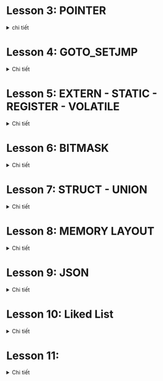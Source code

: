 # Lesson 3: POINTER

<details>
  <summary>chi tiết</summary

## 1. Pointer
 Kích thước pointer: kích thước của pointer phụ thuộc vào kiến trúc máy tính thực thi
+ Kiến trúc x86, con trỏ sẽ có kích thước 32-bit (4 bytes)
+ Kiến trúc x64, con trỏ sẽ có kích thước 64-bit (8 bytes)
  
Định nghĩa: Biến con trỏ là một biến có giá trị là địa chỉ của một biết khác ( chứa địa chỉ của một biến khác). Biến bình thường thì chỉ lưu giá trị
    
```c
int main{
    int var = 10;  //bien binh thuong
    int *ptr;      //bien con tro
    ptr = &var;    // bien con tro lay dia chi cua bien var

    //ex1: pointer
    int a = 10;
    int array[]={1,2,4,5};

    int *ptr = array;

    printf("Dia chi a: %p \n", &a);
    printf("gia tri tai dia chi: %d\n",*ptr);
    printf("Dia chi Tong: %p \n", &tong);
    printf("Dia chi array: %p\n",array);
}
```
## 2. function pointer
#### Con trỏ hàm là 1 con trỏ lưu trữ địa chỉ của 1 hàm mà nó đang trỏ đến. Nó cũng có thể truyền một fumctiom như một đối số cho function khác.
```c
#include<stdio.h>
void tong(int a, int b){
    printf("Tong %d va %d = %d\n",a,b,a+b);
}
void hieu(int a, int b){
    printf("hieu %d va %d = %d\n",a,b,a-b);
}
void tich(int a, int b){
    printf("tich %d va %d = %d\n",a,b,a*b);
}
void thuong(int a, int b){
    printf("thuong %d va %d = %f\n",a,b,a/(double)b);
}
void TinhToan(void (*phepToan)(int,int),int a, int b){
    printf("Chuong trinh tinh toan:\n");
    phepToan(a,b);
}
int main (int argc, char const *argv[]){
//ex2: func pointer
    void (*phepToan[])(int,int) = {&tong, &hieu, &tich, &thuong};

    phepToan[0](7,5);
    phepToan[1](7,5);
    phepToan[2](7,5);
    phepToan[3](7,5);

    TinhToan(&tong,27,65);
    TinhToan(&hieu,27,65);
    TinhToan(&thuong,27,65);

    char (*text)() = &display;
    printf("Test: %c\n",text());
    return 0;
}
```

## 3.Type pointer
#### Các kiểu dữ liệu của con trỏ cho thấy con trỏ đang lưu trữ dữ giá trị kiểu giữ liệu nào tại địa chỉ đó.
#### VD: char *ptr; đây là con trỏ kiểu char nó sẽ sử dụng 1 byte địa chỉ tương úng để chứa giá trị. Nếu có các giá trị xếp liên tiếp (như kiểu mảng, kiểu chuỗi) thì xác định theo độ lệch địa chỉ cũng dựa vào kiểu dữ liệu của con trỏ đó, từ đó việc dịch địa chỉ để lấy giá trị trong 1 chuỗi các giá trị liên tiếp mới chính xác.
#### con trỏ kiểu void có thể trỏ đến tất các các con trỏ, địa chỉ khác mà không cần quan tâm đến kiểu dữ liệu của con trỏ, địa chỉ đó.
```c
#include<stdio.h>
int main (int argc, char const *argv[]){
//ex3: type pointer 
    int var_int = 50;
    char var_char = 'A';
    double var_double = 10.5;
    
    int *ptr;
    char *ptr_char;
    float *ptr_float;
    double *ptr_double;

    void *ptr_void;

    ptr_void = &tong;
    ((void (*)(int,int))ptr_void)(3,4);

    ptr_void = &var_char;
    printf("Dia chi: %p, int: %c\n",ptr_void,*(char *)ptr_void);    
    ptr_void = &var_double;
    printf("Dia chi: %p, int: %f\n",ptr_void,*(double *)ptr_void);    
    ptr_void = &var_int;
    printf("Dia chi: %p, int: %d\n",ptr_void,*(int *)ptr_void);     
    return 0;
}
```

## 4.Pass by value và Pass by reference
#### Khi truyền các đối số vào 1 hàm thì:
#### -Nếu truyền int a, int b (Pass by value) thì khi hàm đó được gọi, các đối số truyền vào sẽ được khởi tạo 1 bản sao của nó hoàn toàn không liên quan đến các đối số đã truyền vào lúc đầu, các bản sao đó sẽ được thực thi trong hàm và được xóa khi kết thúc hàm vì vậy giá trị của các đối số lúc truyền vào sẽ không bị thay đổi.
#### - Nếu truyền int *a, int *b (Pass by reference) thì khi hàm đó được gọi, các đối số truyền vào sẽ có giá trị chính là địa chỉ cuả các đối số truyền vào đó, lên khi thực thi trong hàm thay đổi giá trị của biến thông qua địa chỉ sẽ thay đổi hoàn toán giá trị của biến đó, kế cả khi thoát khỏi hàm.
#### - Con trỏ hằng: là 1 biến con trỏ trỏ vào 1 giá trị hằng, vì vậy không thể thay đổi giá trị của hằng đó kể cả thông qua con trỏ, còn ta vẫn có thể sử dụng các con trỏ khác để trỏ vào hằng đó.
#### - Hằng con trỏ: là 1 biền con trỏ kiểu hằng (không thể thay đổi giá trị tại nó được lưu trong bộ nhớ vùng data segment) vì vậy khi dã gán cho nó 1 địa chỉ để trỏ vào thì ta không thể thay đổi địa chỉ trỏ vào đó hay nói cách khác ta không thể trỏ đến giá trị khác nữa. còn giá trị trỏ vào vẫn có thể thay đổi giá trị.
```c
#include<stdio.h>
void swap(int a, int b){    //int a=10, int b=20, 0xc3=10 va 0xc4=20
    int c;
    c = a;
    a = b;
    b = c;
}

void swap2(int *a, int *b){     //int *a=0x01  int *b=0x02
    int c;
    c = *a;
    *a = *b;
    *b = c;
}
int main (int argc, char const *argv[]){
//ex4: tham chieu bien, con tro hang, hang con tro
    int x = 10, y = 20;     //0x01=10 0x02=20
    printf("x=%d, y=%d\n",x,y);

    swap2(&x,&y);
    printf("x=%d, y=%d\n",x,y);

    printf("String: %s\n",string);

    // display2(string);
    // printf("String: %s\n",string);
    return 0;
}
```

## 5.NULL Pointer 
#### là con trỏ trỏ đến vùng nhớ bằng không hay nói cách khác nó không trỏ đến bất kì đối tượng hay vùng nhớ nào. nó được ứng dụng cho việc khai báo các con trỏ ban đầu khi chưa có đối tượng trỏ cụ thể để tránh trỏ vào các vùng nhớ rác không mong muốn gây lỗi hệ thống.

## 6.Pointer to pointer
</details>








# Lesson 4: GOTO_SETJMP
<details>
  <summary>Chi tiết</summary>

  # 1. goto
  ## Định nghĩa: 
  "goto" là một từ khóa trong C, câu lệnh goto là một câu lệnh nhảy (jump) vô điều kiện. Khi sử dụng câu lệnh nó sẽ nhảy đến một nhãn đã đặt trước đó.
việc nhảy vô điều kiện như vậy khiến ta rất dể dàng sử dụng để kiểm soát flow của chương trình, nhưng nếu lạm dụng nó có thể khiến cho chương trình trở lên khó đọc và bảo trì.
  ### Ví Dụ
 ```c
#include<stdio.h>

int main(int argc,char const *argv[]){

    batdau:
    for (int i = 0; i < 10; i++)
    {

        printf("i = %d\n",i);
        if(i == 5){
            goto batdau;
        }
    }
    return 0;
}
```
Trong ví dụ này sau khi i tiến tới 5 nó sẽ đọc đến câu lệnh goto để nhảy đến nhãn "batdau" và lại bắt đầu vòng lặp từ i = 0, vì vậy vòng lặp này sẽ chạy vô hạn từ 0 đến 5 và quay lại.

  ## Ưu điểm của goto
  ### Tự tạo 1 vòng lặp cơ bản
  goto có thể được sử dụng để tạo một vòng lặp đơn giản bằng cách gắn nhãn nhảy và kiểm tra điều kiện thoát.
  ### Ví Dụ
```c
#include <stdio.h>
int main() {
    int i = 0;

    start:
        if (i >= 5) {
            goto end; 
        }
        printf("%d ", i);
        i++;
        goto start;
    end:
        printf("\n");
    return 0;
}
```
Khi i đạt đến giá trị 5, control sẽ chuyển đến nhãn "end" và kết thúc chương trình.

  ### Thoát khỏi vòng lặp nhiều cấp độ
Nhiều trường hợp có nhiều vòng lặp lồng nhau, khi đó để thoát khỏi toàn bộ hoặc 1 số vòng lặp sẽ rất khó khăn, ta sẽ phải kiểm tra điều kiện thoát vòng lặp liên tục ở các vòng lặp sau đó. Để giải quyết việc này ta có thể sử dụng goto để nhảy đến 1 nhãn đã đặt ở nơi cần thoát ra.
  ### Ví Dụ
```c
for (int i = 0; i < 10; ++i) {
    for (int j = 0; j < 10; ++j) {
        if (some_condition(i, j)) {
            goto exit_loops;
        }
    }
}
exit_loops:
```
  
### Xử lý lỗi và giải phóng bộ nhớ
Trong trường hợp xử lý lỗi, có thể sử dụng goto để dễ dàng giải phóng bộ nhớ đã được cấp phát trước khi thoát khỏi hàm.
### Ví Dụ
```c
void process_data() {
    int *data = malloc(sizeof(int) * 100);
    if (data == NULL) {
        goto cleanup;
    }
    cleanup:
    free(data);
}

```
  ### Implement Finite State Machines (FSM)
Trong một số trường hợp, đặc biệt là khi triển khai Finite State Machines, goto có thể được sử dụng để chuyển đến các trạng thái khác nhau một cách dễ dàng khi thỏa mãn điều kiện đề ra trước đó, ta có thể cho nó nhảy sang xử lý các điều kiện khác.
### Ví Dụ
```c
switch (current_state) {
    case STATE_A:
        // Xử lý State A
        if (condition) {
            goto STATE_B;
        }
        break;
    case STATE_B:
        break;
}

```
   ## Nhược điểm của goto
  + Việc sử dụng câu lệnh goto không được khuyến khích vì nó làm cho logic chương trình trở nên rất phức tạp.
  + Việc sử dụng goto làm cho việc theo dõi dòng chảy của chương trình trở nên rất khó khăn.
  + Việc sử dụng goto làm cho nhiệm vụ phân tích và xác minh tính đúng đắn của các chương trình (đặc biệt là các chương trình liên quan đến vòng lặp) trở nên rất khó khăn.
  + Việc sử dụng goto có thể tránh được một cách đơn giản bằng cách sử dụng câu lệnh break và continue .

# 2. setjmp.h
  ## Định nghĩa: 
  "setjmp.h" là một thư viện trong C cung cấp các hàm để xử lý các ngoại lệ theo mong muốn. có 2 hàm chính là setjmp và longjmp để thực hiện xử lý các ngoại lệ.
```c
setjmp(buf) == 0
longjmp(buf,(x))
```
  ## Ví Dụ:
```c
#include<stdio.h>
#include<setjmp.h>

jmp_buf buf;
int exception_code;

int main(){

    exception_code = setjmp(buf);

    //ex1
    if (exception_code == 2);
    {
        printf("Nhay den 2\n");
        //exit();

    }
    printf("Test: %d\n",exception_code);

    longjmp(buf,2);

    printf("Thoat\n");
    return 0;
}
```
khi khời tạo setjmp(buf); giá trị exception_code sẽ bằng 0;
sau khi hệ thống xử lý đến dòng longjmp(buf,2) lệnh này sẽ nhảy đến vị trí khởi tạo ban đầu và thay đổi giá trị exception_code thành 2 chính vì vậy nó sẽ nhảy vào if và in ra dòng nhảy đến 2.

## Xử lý ngoại lệ:
Từ các ứng dụng của 2 hàm trên ta define chúng thành 3 từ khóa chính với cấu trúc TRY CATCH (bắt lỗi và xử lý lỗi) giống với các ngôn ngứ bậc cao như sau.

```c
#define TRY         if((exception_code=setjmp(buf))==0)
#define CATCH(x)    else if(exception_code == (x))
#define THROW(x)    longjmp(buf,(x))
```
Sau đó khi cần xử lý lỗi ta dùng TRY và bắt lỗi ta dùng CATCH. Xác định lỗi, gán giá trị lỗi và nhảy đến xử lý lỗi ta dùng THROW.
```c
#include<stdio.h>
#include<setjmp.h>

jmp_buf buf;
int exception_code;

#define TRY         if((exception_code=setjmp(buf))==0)
#define CATCH(x)    else if(exception_code == (x))
#define THROW(x)    longjmp(buf,(x))

double thuong(int a, int b){
    if(b == 0){
        // longjmp(buf,1);
        THROW(1);   
    }
    return a/(double)b;
}

int checkArray(int array[], int size)
{
    if(size <= 0){
        // longjmp(buf,2);//đặt mã lỗi là 2
        THROW(2);
    }
    return 1;
}

int main(){
    TRY
    {
        int array[0];
        // ketqua = thuong(8,0);
        // printf("Ket qua %f\n",ketqua);
        checkArray(array, 0);
    }
    CATCH(1){
        printf("ERROR! Mau bang 0\n");
    }
    CATCH(2)
    {
        printf("ERROR! Aray bang 0\n");
    }
    return 0;
}
```
</details>











# Lesson 5: EXTERN - STATIC - REGISTER - VOLATILE
<details>
  <summary>Chi tiết</summary>

  ### 1. Extern
  Trong một project thường được chia nhỏ các file để biên dịch riêng lẻ sau đó kết hợp với nhau, việc này nhằm tăng tốc độ biên dịch của các chương trình lớn.
  Vì vậy để sử dụng được một Biến Toàn Cục hay một hàm từ một file khác ta có thể sử dụng "extern" để khai báo lại biến đó trong file cần sử dụng.
  Tóm lại, Extern là: Tham chiếu của một biến toàn cục hoặc 1 hàm nào đó đã được định nghĩa ở phạm vi bên ngoài file đó. (chỉ khai báo chứ không định nghĩa giá trị).
```c
extern <kiểu dữ liệu>  <tên biến>;
extern <kiểu dữ liệu>  <tên hàm>(các parameter truyền vào hàm đó);
```

  ### 2. Static
  Biến static hay còn được gọi là biến tĩnh có 2 loại:
  #### 2.1 Static local variable
  Khi biến được khởi tạo với từ khóa "static" nó sẽ được lưu trữ trong vùng nhớ static,globle và sẽ tồn tại trong suốt vòng đời của chương trình ngay cả khi kết thúc hàm chứa nó. Chính vì vậy khi được khởi tạo lần đầu tiên nó sẽ khởi tạo duy nhất 1 lần, với các lần khởi tạo tiếp theo sẽ bị bỏ qua.
  ```c
//exemple
void count(){
    static int a = 0;
    printf("a = %d\n",a);
    a++;
}
int main(int argv, char const *argc[])
{
    count();
    count();
    count();
    return 0;
}
```
OUTPUT:
```
a = 0
a = 1
a = 2
```
  #### 2.1 Static globle variable and function
  Các biến toàn cục hay hàm sử dụng từ khóa "static" thì khi đó phạm vi sử dụng giới hạn trong File khởi tạo đó, phạm vị bên ngoài file sẽ không thể sử dụng kể cả sử dụng "extern" để truy xuất. Chính bởi vậy nó có tác dụng không cho người dùng khác truy cập từ bên ngoài file vào các hàm phụ hỗ trợ các hàm chính. Đó là ứng dụng để tạo ra các thư viện.
  ```c
static int num;
static void count(){
    int a = 0;
    printf("a = %d\n",a);
    a++;
}
```

  ### 3. Register
  Các biến được khai báo với tử khóa này sẽ được lưu trong thanh ghi register thay vì lưu trong ram, nó sẽ giúp tốc độ tính toán nhanh hơn bình thường

  ### 4. Volatile
  Các biến được khai báo với tử khóa này sẽ thông báo cho chương trình không được phép tối ưu hóa biến đó trong quá trình biên dịch tránh gây lỗi không mong muốn và rất khó phát hiện.
  Một ưu điểm quan trong ứng dụng trong RTOS đó là khi có nhiều luồng chương trình chạy đồng thời, nếu cùng một mảng chạy 2 tác vụ khác nhau khi đang ghi dở vào hàm ở tác vụ 1 mà nhảy sang tác vụ 2 ghi vẫn vào hàm đó thì giá trị ban đầu ghi sẽ bị ghi đè mất và khi quay lại sẽ gây sai dữ liệu. Vì vây ta bắt buộc sử dụng "volatile" để bắt tác vụ đó thực hiện lại từ đầu nếu đang làm dở mà nhảy đi và quay lại.

</details>













# Lesson 6: BITMASK
<details>
  <summary>Chi tiết</summary>
  
  #### Bitmask "mặt nạ bit" là một kỹ thuật sử dụng thao tác với các bit để set, clear, get 1 bit bất kỳ trong 1 thanh ghi bằng cách sử dụng các phép toán logic.
  ### 1. AND bitwise
  - ký hiệu là "&".
  - Được sử dụng để như một phép nhân, với đầu ra là 1 nếu cả 2 bit đầu vào là 1
```c
int result = num1 & num2;
```
Example:
```
0 & 0 = 0
0 & 1 = 0
1 & 0 = 0
1 & 1 = 1

  0b11110011
~ 0b11001011
= 0b11000011
```
  ### 2. OR bitwise
  - ký hiệu là "|".
  - Được sử dụng để như một phép cộng, với đầu ra là 0 nếu cả 2 bit đầu vào là 0
  
```c
int result = num1 | num2;
```
Example:
```
0 | 0 = 0
0 | 1 = 1
1 | 0 = 1
1 | 1 = 1

  0b11110011
| 0b11001011
= 0b11111011
```
  ### 3. XOR bitwise
  - ký hiệu là "^".
  - Với đầu ra là 1 nếu 2 bit đầu vào là khác nhau ( 0 với 1)
  
```c
int result = num1 ^ num2;
```
Example:
```
0 ^ 0 = 0
0 ^ 1 = 1
1 ^ 0 = 1
1 ^ 1 = 0

  0b11110011
^ 0b11001011
= 0b00111000
```

  ### 4. NOT bitwise
  - ký hiệu là "~".
  - Được sử dụng để đào toàn bộ các bit của biến đó.
```c
int result = ~num;
```
Example:
```
~ 0 = 1
~ 1 = 0
~ 0b11110011 = 0b00001100
```

### 5. Shift left bitwise
  - ký hiệu là "<<".
  - Được sử dụng để dịch chuyển bit sang trái n bit tương đương với x (2^n).
```c
int result = num << n;
```
Example:
```
1 << 3 = 0b00000001 << 3 = 0b00001000 = 1 x 2^3
5 << 2 = 0b00000101 << 2 = 0b00010100 = 1 x 2^2 + 1 x 2^4 = 5 x 2^2
```
### 6. Shift right bitwise
  - ký hiệu là ">>".
  - Được sử dụng để dịch chuyển bit sang phải n bit tương đương với / (2^n).
```c
int result = num >> n;
```
Example:
```
11 >> 3 = 0b00001011 >> 3 = 0b00000001 = 11 / 2^3 = 1
15 >> 2 = 0b00001111 >> 2 = 0b00000011 = 15 / 2^2 = 3
```

</details>













# Lesson 7: STRUCT - UNION 
<details>
  <summary>Chi tiết</summary>

  ### Struct
  Struct là 1 kiểu dữ liệu tự định nghĩa và được sử dụng để lưu trữ các biến có kiểu dữ liệu khác nhau ở một đối tượng duy nhất.
  - Các biến sẽ được lưu trữ liên tục trên bộ nhớ và tên của Struct chính là con trỏ trỏ và địa chỉ của phần tử đầu tiên.
  - Kích thước của struct sẽ phụ thuộc và kích thước của các dữ liệu bên trong nó và phần PADDING.
  - PADDING: khi lưu trữ các dữ liệu sẽ được lưu lần lượt vào block ( kích thước của block phụ thuộc vào kích thước của kiểu dữ liệu lớn nhất trong struct). Nếu dữ liệu tiếp theo nào đó cần được lưu trữ có kích thước lớn hơn phần dư còn lại của block ( ví dụ block có kích thước 4 byte sau khi lưu 2 biến 1 byte còn thừa 2 byte nhưng biến tiếp theo càn lưu trữ lại có kích thước 4 byte > 2 byte còn lại), khi đó padding sẽ được thêm vào phần dư của block đó (2 byte padding) và dữ liệu sẽ được đẩy sang  block mới.

Example:
```c
typedef struct 
{                       // 1 block = 4 byte                                                  1 byte  1 byte  1 byte 1 byte
    uint16_t var1;      // 2 byte  2 < 4 byte dư                                 block 1:   //-var1-//-var1-//--dư--//--dư--//      => còn 2 byte dư
    uint8_t var2;       // 1 byte  1 < 2 byte dư                                 block 1:   //-var1-//-var1-//-var2-//-padding-//   => còn 1 byte dư
    uint32_t var3;      // 4 byte  4 > 1 byte dư => 1 byte padding =>     chuyển block 2:   //-var3-//-var3-//-var3-//-var3-//
}frame;                 // => size = số block cần dùng * kích thước của block = 2 * 4 = 8 byte

int main()
{
    printf("Kich thuoc: %d byte\n",sizeof(frame);
    return 0;
}
```
OUTPUT:
```
Kich thuoc: 8 byte
```

  ### Bit Field
  Bit fields trong C là các thành viên của một struct có kích thước được chỉ định dưới dạng số bit thay vì số byte. Chúng cho phép bạn lưu trữ nhiều giá trị nhỏ trong một không gian bộ nhớ nhỏ gọn hơn so với việc sử dụng các kiểu dữ liệu thông thường. Và địa chỉ của chúng vẫn được lưu trữ lần lượt liên tục trên bộ nhớ.
  ```c
struct MyStruct {
    unsigned int field1 : 1;  // 1 bit
    unsigned int field2 : 4;  // 4 bits
    unsigned int field3 : 3;  // 3 bits
};
```
Các biến được định nghĩa với độ rộng xác định trước được gọi là trường bit (bit field). Một trường bit có thể chứa nhiều hơn một bit nhưng độ rộng này phải nhỏ hơn hoặc bằng độ rộng bit của kiểu.

  ### Union
  Tương tự như Struct, Union là một kiểu dữ liệu trong C cho phép bạn lưu trữ các biến khác nhau, nhưng chỉ tại một vị trí bộ nhớ. 
  - Union chỉ có thể lưu trữ một trong các biến thành viên của nó tại một thời điểm.
  - Điều này giúp tiết kiệm bộ nhớ khi bạn cần lưu trữ các loại dữ liệu khác nhau nhưng không cần lưu trữ tất cả cùng một lúc.
  - Kích thước của Union là kích thước của biến có kích thước lớn nhất và toàn bộ các biến trong đó sẽ sử dụng cùng một vùng địa chỉ đó.

```c
typedef union 
{
    uint16_t var1;      // 2 byte
    uint8_t var2;       // 1 byte
    uint32_t var3;      // 4 byte
}frame;
int main()
{
    printf("Kich thuoc: %d byte\n",sizeof(frame);
    return 0;
}
```
OUTPUT:
```
Kich thuoc: 4 byte
```

Example:
```c
typedef union 
{
    uint16_t var1;      // 2 byte
    uint8_t var2;       // 1 byte
    uint32_t var3;      // 4 byte
}frame;
int main()
{                                           //                                        LSB                          MSB
    frame test;                             //        data in 4 byte address:   //--------//--------//--------//--------//

    test.var3 = 243534;                     // 0x03B74E      =>         Data:   //---4E---//---B7---//---03---//---00---//  


    printf("test.var1: %p\n",test.var1);    // 2 byte data LSB                 //---4E--//---B7---//                             => 0xB74E
    printf("test.var2: %p\n",test.var2);    // 1 byte data LSB                 //---4E---//                                      => 0x4E
    printf("test.var3: %p\n",test.var3);    // 4 byte data LSB                 //---4E---//---B7---//---03---//---00---//        => 0x3B74E
    return 0;
}
```
OUTPUT:
```
test.var1: 0000B74E
test.var2: 0000004E
test.var3: 0003B74E
```
vì các thành viên chia sẻ cùng 1 vị trí bộ nhó lên khi khai báo cho biến có kích thước lớn nhất, sau đó ta lấy giá trị của các biến thành viên khác thì khi đó nó sẽ đọc các byte giá trị của kích thước lớn nhất theo kích thước của biến thành viên đó. 

</details>









# Lesson 8: MEMORY LAYOUT
<details>
  <summary>Chi tiết</summary>

Khi viết một chương trình C/C++ thì source code (file.h, file.c, file.exe, .....) sẽ được lưu trữ trong bộ nhớ FLASH hoặc SSD, còn khi chương trình được thực thi các mã nguồn code sẽ được biên dịch vào mã mãy và được đưa vào bộ nhớ RAM để thực thi. Bộ nhớ của chương trình có thể chia thành các phần như sau:
  ### 1. Text Segment
  Đây là vùng địa chỉ thấp nhất lưu trữ mã lệnh của chương trình.
  - lưu trữ các biến const và dữ liệu trong con trỏ chuỗi khai báo như sau: char *ptr = "abc";
  - Vùng này chỉ có thể đọc và thực thi chứ không thể sửa được dữ liệu.

  ### 2. Data Segment
  Đây là vùng nhớ nằm phía trên của Text Segment:
  - Chứa các biến global và biến static
  - Có quyền truy cập cả đọc và ghi.
  - Các biến này sẽ được thu hồi sau khi kết thúc toàn bộ chương trình.

  Phân vùng này còn phân ra 2 làm phân vùng nhỏ là BSS và DS:
  - BSS: chứa các biến global và biến static không khai báo giá trị khởi tạo hoặc khai báo giá trị khởi tạo bằng 0.
  - DS: chứa các biến global và biến static khai báo giá trị khởi tạo khác 0.

  ### 3. Heap Segment
  Đây là vùng nhớ nằm trên Data Segment, kích thước của vùng nhớ có thể thay đổi được tùy thuộc vào từng chương trình.
  - Dùng cho cấp phát bộ nhớ động.
  - Được cấp phát và giải phóng bằng các hàm như: malloc(), calloc(), realloc(), và free().
  - Bộ nhớ do người dùng tự quản lý. Vì vậy cần tự thu hồi vùng bộ nhớ Heap đã cấp phát khi không còn sử dụng để tránh hiện tượng MEMORY LEAK.\
 
  ### 4. Stack Segment
  Đây là vùng nhớ nằm trên cùng có cấu trúc LIFO (last in first out) và được cấp phát bởi hệ thống
  - Dùng quản lý các biến cục bộ và các lời gọi hàm.
  - Có quyền đọc và ghi dữ liệu.
  - Mỗi khi hàm được gọi, Stack sẽ cấp phát một khối bộ nhớ (stack frame) cho hàm đó để thực hiện quá trình Stacking và Unstacking.
  - Sau khi thoát khỏi hàm frame stack sẽ được tự động giải phóng bởi hệ thống.
  - Nếu ta sử dụng quá nhiều biến cục bộ hoặc hàm lồng nhau thì có thể sẽ hết bộ nhớ Stack và xảy ra lỗi Stack Over Flow. ví dụ như hàm đệ quy vô hạn.
  
```c
void deQuy() {
    deQuy();
}

int main() {
    deQuy();
    return 0;
}
```
  ### 5. Cấp phát động và giải phóng bộ nhớ
  #### 5.1 Hàm malloc()
  - Hàm malloc() là hàm sử dụng để cấp phát 1 mảng liên tục trong bộ nhớ theo kích thước byte mong muốn.
  - Giá trị trả về của hàm là một con trỏ kiểu void vì vậy ta sẽ phải ép kiểu sang kiểu dữ liệu cần dùng. Trả về NULL nếu không thành công.
  - Vì hàm này không xóa (clear) hoặc sửa đổi (modify) bộ nhớ, do đó nội dung của bộ nhớ được cấp phát sẽ được xem như là chứa rác.
  ```c
    uint8_t *ptr = NULL;
    ptr = (uint8_t*)malloc(4 * sizeof(uint8_t));
    for (int i = 0; i < 4; i++)
    {
        printf("Gia tri: %d\n",ptr + i);
    }
```

  #### 5.2 Hàm calloc()
  - Hàm calloc cũng tương tự như malloc nhưng calloc cấp phát (allocate) và xóa (clear) bộ nhớ cùng lúc.
  - Cấp phát 1 bộ nhớ bằng với số phần tử cấp phát * kích thước kiểu dữ liệu.
    ```c
    int *ptr = calloc(5,sizeof(int));
    ```
  Ta cũng có thể sử dụng hàm malloc() và memset() để thay thế cho calloc(). Hàm memset sẽ thay đổi giá trị trong một buffer. 
  - Đối số đầu tiên là con trỏ tới buffer cần điều chỉnh nội dung. Đối số thứ hai là giá trị để thay đổi nội dung của buffer, và đối số cuối cùng là số byte bị thay đổi.
  ```c
  int *ptr = malloc(5 * sizeof(int));
  memset(ptr, 0, 5* sizeof(int));
```

  #### 5.3 Hàm realloc()
  - Hàm cấp phát lại kích thước của 1 mảng động trước đó khi ta muốn thay đổi kích thước ban đầu của mảng cấp phát. Kích thước được yêu cầu có thể nhỏ hơn hoặc lớn hơn lượng cấp phát đang có.
  - Nếu bộ nhớ mới được yêu cầu cấp phát nhỏ hơn bộ nhớ hiện tại, thì phần bộ nhớ dư bị trả lại heap.
  - Nếu kích thước lớn hơn hiện tại, nếu được thì, bộ nhớ sẽ được cấp phát thêm ngay sau vị trí cấp phát hiện tại.
  - Nhưng nếu vị trí hiện tại không đủ bộ nhớ thì, bộ nhớ được sẽ được cấp phát ở vị trí mới trong heap và dữ liệu cũ được copy sang vùng mới.

Cú pháp khai báo:
```c
uint16_t ptr = realloc(ptr, 6 * sizeof(uint16_t));
```
Example:
```c
#include<stdio.h>
#include<stdlib.h>
#include<stdint.h>
void test2()
{
    int *array = (int*)malloc(sizeof(int) * 2);
    printf("dia chi array[0]: %p\n", array);
    printf("dia chi array[1]: %p\n", array + 1);

    int *array1 = (int*)malloc(sizeof(int) * 2);
    printf("dia chi array1[0]: %p\n", array1);
    printf("dia chi array1[1]: %p\n", array1 + 1);

    array = (int*)realloc(array,sizeof(int) * 4);
    printf("dia chi array[0]: %p\n", array);
    printf("dia chi array[1]: %p\n", array + 1);

    free(array);
    free(array1);
}

int main()
{
  test2();
  return 0;
}
```
Ouput:
```
dia chi array[0]: 00A71B00
dia chi array[1]: 00A71B04
dia chi array1[0]: 00A71B10
dia chi array1[1]: 00A71B14
dia chi array[0]: 00A71B20
dia chi array[1]: 00A71B24
```

  ### 6. Memori leaks
  Lỗi rò rỉ bộ nh xảy ra khi bộ nhớ được cấp phát không bao giờ được sử dụng lại nhưng lại không được giải phóng. Vì vậy các vùng bộ nhớ đó không thể đòi lại và sử dụng được nữa. Nếu bộ nhớ cứ liên tục được cấp phát     rồi mất, thì chương trình sẽ đến lúc ngưng hoạt động. Điều này xảy ra khi:
  - Bị mất địa chỉ bộ nhớ (losing the address).
  - Hàm free() không bao giờ được sử dụng hoặc rò rỉ ẩn (hidden leak).

Example:
```c
char *ptr;
while (1) {
    ptr = (char*) malloc(1000000);
    printf("Allocating\n");
}
```

#### 6.1 Bị mất địa chỉ bộ nhớ (losing the address)
```c
void test2()
{
    int *array = (int*)malloc(sizeof(int) * 2);
    printf("dia chi array[0]: %p\n", array);
    printf("dia chi array[1]: %p\n", array + 1);

    array = (int*)malloc(sizeof(int) * 2);
    printf("dia chi array[0]: %p\n", array);
    printf("dia chi array[1]: %p\n", array + 1);

    free(array);
}
int main()
{
    test2();
    printf("------------------------\n");
    test2();
    return 0;
}
```
OUTPUT:
```
dia chi array[0]: 009E1B00
dia chi array[1]: 009E1B04
dia chi array[0]: 009E1B10
dia chi array[1]: 009E1B14
------------------------
dia chi array[0]: 009E1B10
dia chi array[1]: 009E1B14
dia chi array[0]: 009E1B20
dia chi array[1]: 009E1B24
```
Như ta đã thấy, Khi array được gán tiếp một địa chỉ mới. Địa chỉ của lần cấp phát bộ nhớ đầu tiên bị mất khi array được cấp phát bộ nhớ lần thứ hai. Chính vì vậy không có con trỏ nào trỏ vào phân vùng địa chỉ cũ của array vì vậy không thể giải phóng nó và nó sẽ bị mất đi truy cập trong khi vẫn bị đánh dấu là đang sử dụng và ta không thể sử dụng lại nó nữa.

#### 6.2 Rò rỉ ẩn (hidden leak)
Nó thể xảy ra khi giải phóng những cấu trúc (structure) được tạo bằng cách sử dụng từ khóa struct. Nếu trong structure chứa con trỏ tới bộ nhớ cấp phát động, thì những con trỏ này phải được giải phóng trước khi structure được giải phóng. nếu không ta sẽ mất con trỏ trò vào vùng đó khi giải phóng truct trước.

</details>













# Lesson 9: JSON
<details>
  <summary>Chi tiết</summary>

  ### Định nghĩa
  - JSON là viết tắt của "JavaScript Object Notation" (Ghi chú về Đối tượng JavaScript).
  - Đây là một định dạng truyền tải dữ liệu phổ biến trong lập trình và giao tiếp giữa các máy chủ và trình duyệt web, cũng như giữa các hệ thống khác nhau.
  - JSON được thiết kế để dễ đọc và dễ viết cho con người, cũng như dễ dàng để phân tích và tạo ra cho máy tính.

```json
{
  "name": "John Doe",
  "age": 30.1234,
  "city": "New York",
  "isStudent": true,
  "grades": [85, 90, 78]
}

```

  ### Cấu trúc
  - Định dạng JSON sử dụng các cặp key – value để dữ liệu sử dụng.
  - Nó hỗ trợ các cấu trúc dữ liệu như đối tượng và mảng.
  - Chuỗi JSON được bao lại bởi dấu ngoặc nhọn {}.
  - Các key, valuecủa JSON bắt buộc phải đặt trong dấu nháy kép “.
  - Nếu có nhiều dữ liệu thì dùng dấu phẩy , để ngăn cách.
  - Value cho phép các kiểu dữ liệu cơ bản: numbers, String, Booleans, arrays, objects, null.
```c
typedef enum {
    JSON_NULL,
    JSON_BOOLEAN,
    JSON_NUMBER,
    JSON_STRING,
    JSON_ARRAY,
    JSON_OBJECT
} JsonType;

typedef struct JsonValue {
    JsonType type;
    union 
    {
        int boolean;
        double number;
        char *string;
        struct 
        {
            struct JsonValue *values;
            size_t count;
        } array;
        struct 
        {
            char **keys;
            struct JsonValue *values;
            size_t count;
        } object;
    } value;
} JsonValue;
```

</details>











# Lesson 10: Liked List
<details>
  <summary>Chi tiết</summary>


  ### 1. Định Nghĩa
  - Linked list là một cấu trúc dữ liệu trong lập trình máy tính, được sử dụng để tổ chức và lưu trữ dữ liệu. 
  - Một linked list bao gồm một chuỗi các "nút" (nodes), mỗi nút là một cấu trúc có hai thành phần:
    + Thành phần dữ liệu: lưu thông tin về bản thân phần tử đó.
    + Thành phần liên kết: lưu địa chỉ phần tử liên kết với nó trong danh sách, nếu phần tử đó là phần tử cuối cùng thì thành phần này bằng NULL.
  #### Cấu trúc của 1 node trong Singly Linked List.
```c
typedef struct node
{
    int value;
    struct node* next;
}node;
```
  
  ### 2. Đặc điểm
  - Được cấp phát bộ nhớ khi chạy chương trình.
  - Có thể thay đổi kích thước qua việc thêm, xóa phần tử.
  - Kích thước tối đa phụ thuộc vào bộ nhớ khả dụng của RAM.
  - Các phần tử được lưu trữ ngẫu nhiên (không liên tiếp) trong RAM.
  - Có hai loại linked list chính:
    + Singly Linked List (Danh sách liên kết đơn): Mỗi nút chỉ chứa một con trỏ đến nút tiếp theo trong chuỗi.
    + Doubly Linked List (Danh sách liên kết đôi): Mỗi nút chứa hai con trỏ, một trỏ đến nút tiếp theo và một trỏ đến nút trước đó.

  
  ### 3. So sánh với array

  |Array (mảng)|Linked List (danh sách liên kết)|
  |:----------|:-----------|
  |- Bộ nhớ được cấp phát liên tiếp nhau|- Bộ nhớ lưu trữ các node không cần liên tiếp nhau, các node chứa con trỏ liên kết đến các node cạnh nó|
  |- Kích thước cố định sau khi cấp phát|- Kích thước linh hoạt, có thể thay đổi bằng cách thêm, xóa node|
  |- Có thể truy cập bất cứ phần tử nào ngay lập tức với số chỉ của nó trong mảng|- Muốn truy cập tới phần tử thứ i phải duyệt danh sách từ vị trí đầu tới i|
  |- Thêm hoặc xóa phần tử rất khó khăn, phải dịch chuyển các phần tử khác để giữ tính liên tiếp trong bộ nhớ|- Thêm xóa rất dễ dàng bằng việc sửa con trỏ liên kết node|
  |- Bố nhớ chỉ cần lưu trữ các phần tử|- Bộ nhớ cần lưu trữ phần tử và con trỏ liên kết => tốn bộ nhớ hơn|
  |- Array được sử dụng khi ta cần sử dụng để lưu trữ mảng với số lượng phần tử đã biết trước và phục vụ truy xuất các phẩn tử ngẫy nhiên nhanh|- Linked list được sử dụng khi ta càn sử dụng để lưu trữ mảng linh hoạt về số lượng và có thể thêm xóa các phần tử vào vị trí bất kì dễ dàng|
  
</details>













# Lesson 11:
<details>
  <summary>Chi tiết</summary>

  ### Tiêu đề phụ 1.3
  Nội dung của tiêu đề phụ 1.3.
  
  ### Tiêu đề phụ 1.3
  Nội dung của tiêu đề phụ 1.3.
  
  ### Tiêu đề phụ 1.3
  Nội dung của tiêu đề phụ 1.3.

</details>
